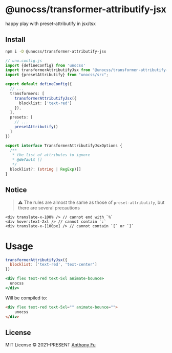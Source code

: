 # @unocss/transformer-attributify-jsx

<!-- @unocss-ignore -->

happy play with preset-attributify in jsx/tsx

## Install

```bash
npm i -D @unocss/transformer-attributify-jsx
```

```ts
// uno.config.js
import {defineConfig} from 'unocss'
import transformerAttributifyJsx from "@unocss/transformer-attributify-jsx"
import {presetAttributify} from "unocss/src";

export default defineConfig({
  // ...
  transformers: [
    transformerAttributifyJsx({
      blocklist: ['text-red']
    }),
  ],
  presets: [
    // ...
    presetAttributify()
  ]
})
```
```ts
export interface TransformerAttributifyJsxOptions {
  /**
   * the list of attributes to ignore
   * @default []
   */
  blocklist?: (string | RegExp)[]
}
```

## Notice

> ⚠️ The rules are almost the same as those of `preset-attributify`, but there are several precautions

```vue
<div translate-x-100% /> // cannot end with `%`
<div hover:text-2xl /> // cannot contain `:`
<div translate-x-[100px] /> // cannot contain `[` or `]`
```

# Usage

```js
transformerAttributifyJsx({
  blocklist: ['text-red', 'text-center']
})
```
```jsx
<div flex text-red text-5xl animate-bounce>
  unocss
</div>
```

Will be compiled to:

```html
<div flex text-red text-5xl="" animate-bounce="">
    unocss
</div>
```

## License

MIT License &copy; 2021-PRESENT [Anthony Fu](https://github.com/antfu)
